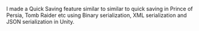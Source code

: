 I made a Quick Saving feature similar to similar to quick saving in Prince of Persia, Tomb Raider etc using Binary serialization, XML serialization and JSON serialization in Unity.
